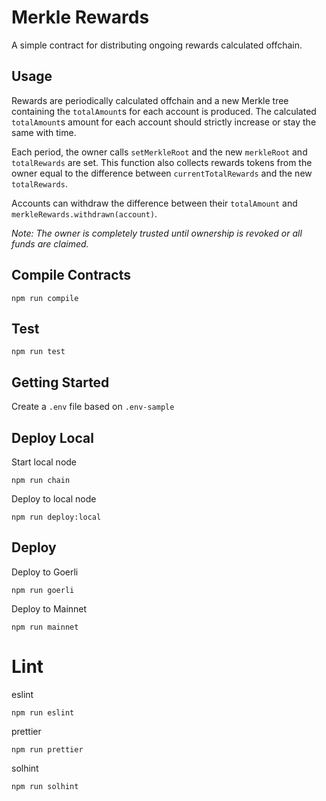 # Merkle Rewards
A simple contract for distributing ongoing rewards calculated offchain.

## Usage
Rewards are periodically calculated offchain and a new Merkle tree containing the `totalAmount`s for each account is produced. The calculated `totalAmount`s amount for each account should strictly increase or stay the same with time.

Each period, the owner calls `setMerkleRoot` and the new `merkleRoot` and `totalRewards` are set. This function also collects rewards tokens from the owner equal to the difference between `currentTotalRewards` and the new `totalRewards`.

Accounts can withdraw the difference between their `totalAmount` and `merkleRewards.withdrawn(account)`.

_Note: The owner is completely trusted until ownership is revoked or all funds are claimed._

## Compile Contracts
```
npm run compile
```

## Test
```
npm run test
```

## Getting Started
Create a `.env` file based on `.env-sample`

## Deploy Local
Start local node
```
npm run chain
```

Deploy to local node
```
npm run deploy:local
```

## Deploy
Deploy to Goerli
```
npm run goerli
```

Deploy to Mainnet
```
npm run mainnet
```
# Lint

eslint
```shell
npm run eslint
```

prettier
```shell
npm run prettier
```

solhint
```shell
npm run solhint
```
